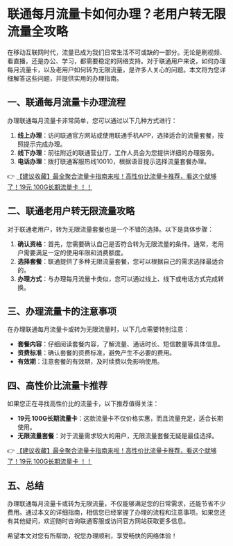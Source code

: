 # 联通每月流量卡如何办理？老用户转无限流量全攻略

在移动互联网时代，流量已成为我们日常生活不可或缺的一部分。无论是刷视频、看直播，还是办公、学习，都需要稳定的网络支持。对于联通用户来说，如何办理每月流量卡，以及老用户如何转为无限流量，是许多人关心的问题。本文将为您详细解答这些问题，并提供实用的办理指南。

## 一、联通每月流量卡办理流程

办理联通每月流量卡非常简单，您可以通过以下几种方式进行：

1. **线上办理**：访问联通官方网站或使用联通手机APP，选择适合的流量套餐，按照提示完成办理。
2. **线下办理**：前往附近的联通营业厅，工作人员会为您提供详细的办理服务。
3. **电话办理**：拨打联通客服热线10010，根据语音提示选择流量套餐办理。

👉 [【建议收藏】最全聚合流量卡指南来啦！高性价比流量卡推荐，看这个就够了！19元 100G长期流量卡 ！！](https://bit.ly/Liuliangka)

## 二、联通老用户转无限流量攻略

对于联通老用户，转为无限流量套餐也是一个不错的选择。以下是具体步骤：

1. **确认资格**：首先，您需要确认自己是否符合转为无限流量的条件。通常，老用户需要满足一定的使用年限和消费额度。
2. **选择套餐**：联通提供了多种无限流量套餐，您可以根据自己的需求选择最适合的。
3. **办理方式**：与办理每月流量卡类似，您可以通过线上、线下或电话方式完成转换。

## 三、办理流量卡的注意事项

在办理联通每月流量卡或转为无限流量时，以下几点需要特别注意：

- **套餐内容**：仔细阅读套餐内容，了解流量、通话时长、短信数量等具体信息。
- **资费标准**：确认套餐的资费标准，避免产生不必要的费用。
- **有效期**：注意套餐的有效期，及时续费以免影响使用。

## 四、高性价比流量卡推荐

如果您正在寻找高性价比的流量卡，以下推荐值得关注：

- **19元 100G长期流量卡**：这款流量卡不仅价格实惠，而且流量充足，适合长期使用。
- **无限流量套餐**：对于流量需求较大的用户，无限流量套餐无疑是最佳选择。

👉 [【建议收藏】最全聚合流量卡指南来啦！高性价比流量卡推荐，看这个就够了！19元 100G长期流量卡 ！！](https://bit.ly/Liuliangka)

## 五、总结

办理联通每月流量卡或转为无限流量，不仅能够满足您的日常需求，还能节省不少费用。通过本文的详细指南，相信您已经掌握了办理的流程和注意事项。如果您还有其他疑问，欢迎随时咨询联通客服或访问官方网站获取更多信息。

希望本文对您有所帮助，祝您办理顺利，享受畅快的网络体验！